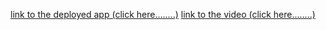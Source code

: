 [link to the deployed app (click here........)](https://share.streamlit.io/munyamasiiwa/computer-vision-ass/main/main.py)
[link to the video (click here........)]()
